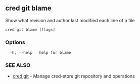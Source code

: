 ## cred git blame

Show what revision and author last modified each line of a file

```
cred git blame [flags]
```

### Options

```
  -h, --help   help for blame
```

### SEE ALSO

* [cred git](cred_git.md)	 - Manage cred-store git repository and operations

